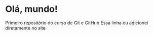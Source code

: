 # Olá, mundo!
 Primeiro repositório do curso de Git e GitHub
Essa linha eu adicionei diretamente no site
